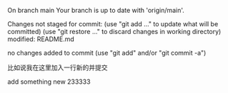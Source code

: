 On branch main
Your branch is up to date with 'origin/main'.


Changes not staged for commit:
  (use "git add <file>..." to update what will be committed)
  (use "git restore <file>..." to discard changes in working directory)
	modified:   README.md

no changes added to commit (use "git add" and/or "git commit -a")

比如说我在这里加入一行新的并提交

add something new 233333

